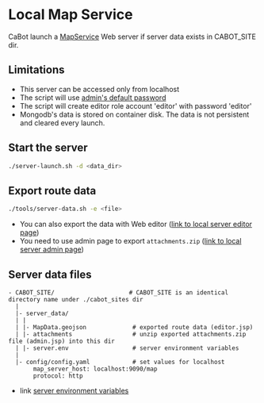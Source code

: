 # Local Map Service

CaBot launch a [MapService](https://github.com/hulop/MapService) Web server if server data exists in CABOT_SITE dir.

## Limitations

- This server can be accessed only from localhost
- The script will use [admin's default password](https://github.com/hulop/MapService/blob/master/MapService/SETUP.md#administration)
- The script will create editor role account 'editor' with password 'editor'
- Mongodb's data is stored on container disk. The data is not persistent and cleared every launch.

## Start the server
```bash
./server-launch.sh -d <data_dir>
```

## Export route data
```bash
./tools/server-data.sh -e <file>
```
- You can also export the data with Web editor ([link to local server editor page](http://localhost:9090/map/editor.jsp))
- You need to use admin page to export `attachments.zip` ([link to local server admin page](http://localhost:9090/map/admin.jsp))

## Server data files


```text
- CABOT_SITE/                     # CABOT_SITE is an identical directory name under ./cabot_sites dir
  |
  |- server_data/
  | |
  | |- MapData.geojson             # exported route data (editor.jsp)
  | |- attachments                 # unzip exported attachments.zip file (admin.jsp) into this dir
  | |- server.env                  # server environment variables
  |
  |- config/config.yaml            # set values for localhost
       map_server_host: localhost:9090/map
       protocol: http
```

- link [server environment variables](https://github.com/hulop/MapService/blob/master/MapService/SETUP.md)

